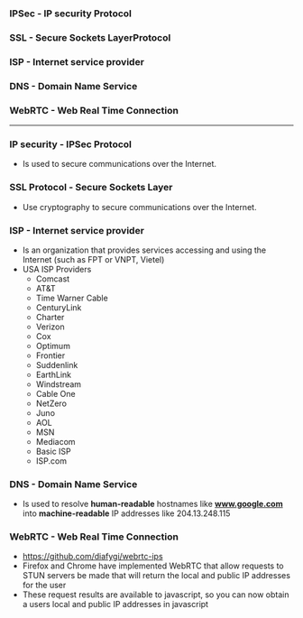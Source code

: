 ### IPSec - IP security Protocol
### SSL - Secure Sockets LayerProtocol
### ISP - Internet service provider
### DNS - Domain Name Service
### WebRTC - Web Real Time Connection


-----------------------------------------

### IP security - IPSec Protocol
* Is used to secure communications over the Internet.

### SSL Protocol - Secure Sockets Layer
* Use cryptography to secure communications over the Internet.

### ISP - Internet service provider
* Is an organization that provides services accessing and using the Internet (such as FPT or VNPT, Vietel)
* USA ISP Providers
  * Comcast
  * AT&T
  * Time Warner Cable
  * CenturyLink
  * Charter
  * Verizon
  * Cox
  * Optimum
  * Frontier
  * Suddenlink
  * EarthLink
  * Windstream
  * Cable One
  * NetZero
  * Juno
  * AOL
  * MSN
  * Mediacom
  * Basic ISP
  * ISP.com
  

### DNS - Domain Name Service
* Is used to resolve **human-readable** hostnames like **www.google.com** into **machine-readable** IP addresses like 204.13.248.115

### WebRTC - Web Real Time Connection
* https://github.com/diafygi/webrtc-ips
* Firefox and Chrome have implemented WebRTC that allow requests to STUN servers be made that will return the local and public IP addresses for the user
* These request results are available to javascript, so you can now obtain a users local and public IP addresses in javascript
